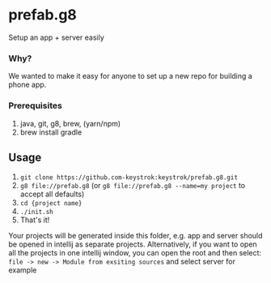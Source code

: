 # prefab.g8
Setup an app + server easily

### Why?

We wanted to make it easy for anyone to set up a new repo for building a phone app.

### Prerequisites

1. java, git, g8, brew, (yarn/npm)
1. brew install gradle
 

## Usage
1. `git clone https://github.com-keystrok:keystrok/prefab.g8.git` 
1. `g8 file://prefab.g8` (or `g8 file://prefab.g8 --name=my project` to accept all defaults)
1. `cd {project name}`
1. `./init.sh`
1. That's it!

Your projects will be generated inside this folder, e.g. app and server should be opened in intellij as separate projects.
Alternatively, if you want to open all the projects in one intellij window, you can open the root and then select:
```file -> new -> Module from exsiting sources``` and select server for example

